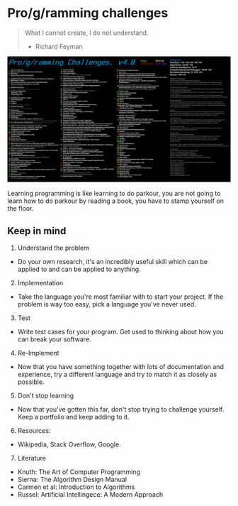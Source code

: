 # Pro/g/ramming challenges

> What I cannot create, I do not understand.
> - Richard Feyman

![Programming Challegnes](./programming_challenges.jpg)

Learning programming is like learning to do parkour, you are not going
to learn how to do parkour by reading a book, you have to stamp yourself
on the floor.

## Keep in mind

1. Understand the problem
  * Do your own research, it's an incredibly useful skill which can be
    applied to and can be applied to anything.
2. Implementation
  * Take the language you're most familiar with to start your project.
    If the problem is way too easy, pick a language you've never used.
3. Test
  * Write test cases for your program. Get used to thinking about how
    you can break your software.
4. Re-Implement
  * Now that you have something together with lots of documentation and
    experience, try a different language and try to match it as closely
    as possible.
5. Don't stop learning
  * Now that you've gotten this far, don't stop trying to challenge
    yourself. Keep a portfolio and keep adding to it.
6. Resources:
  * Wikipedia, Stack Overflow, Google.
7. Literature
  * Knuth: The Art of Computer Programming
  * Sierna: The Algorithm Design Manual
  * Carmen et al: Introduction to Algorithms
  * Russel: Artificial Intellingece: A Modern Approach
